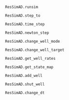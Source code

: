 ```@docs
ResSimAD.runsim
```

```@docs
ResSimAD.step_to
```

```@docs
ResSimAD.time_step
```

```@docs
ResSimAD.newton_step
```

```@docs
ResSimAD.change_well_mode
```

```@docs
ResSimAD.change_well_target
```

```@docs
ResSimAD.get_well_rates
```

```@docs
ResSimAD.get_state_map
```

```@docs
ResSimAD.add_well
```

```@docs
ResSimAD.shut_well
```

```@docs
ResSimAD.change_dt
```
